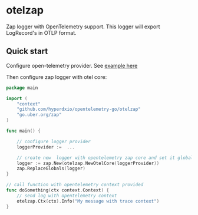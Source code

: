 # otelzap

Zap logger with OpenTelemetry support. This logger will export LogRecord's in OTLP format.

## Quick start

Configure open-telemetry provider. See [example here](../README.md)

Then configure zap logger with otel core:

```go
package main

import (
	"context"
	"github.com/hyperdxio/opentelemetry-go/otelzap"
	"go.uber.org/zap"
)

func main() {

	// configure logger provider
	loggerProvider :=  ...

	// create new  logger with opentelemetry zap core and set it globally
	logger := zap.New(otelzap.NewOtelCore(loggerProvider))
	zap.ReplaceGlobals(logger)
}

// call function with opentelemetry context provided
func doSomething(ctx context.Context) {
	// send log with opentelemetry context
	otelzap.Ctx(ctx).Info("My message with trace context")
}

```
